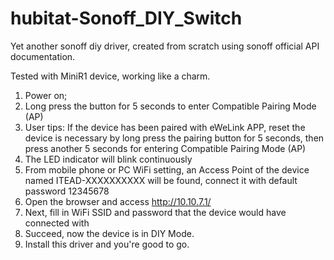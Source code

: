 # hubitat-Sonoff_DIY_Switch
Yet another sonoff diy driver, created from scratch using sonoff official API documentation.


Tested with MiniR1 device, working like a charm.


1. Power on;
2. Long press the button for 5 seconds to enter Compatible Pairing Mode (AP)
3. User tips: If the device has been paired with eWeLink APP, reset the device is necessary by long press the pairing button for 5 seconds, then press another 5 seconds for entering Compatible Pairing Mode (AP)
4. The LED indicator will blink continuously
5. From mobile phone or PC WiFi setting, an Access Point of the device named ITEAD-XXXXXXXXXX will be found, connect it with default password 12345678
6. Open the browser and access http://10.10.7.1/
7. Next, fill in WiFi SSID and password that the device would have connected with
8. Succeed, now the device is in DIY Mode.
9. Install this driver and you're good to go.
